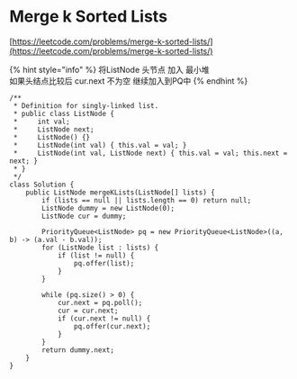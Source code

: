 # Merge k Sorted Lists

[https://leetcode.com/problems/merge-k-sorted-lists/](https://leetcode.com/problems/merge-k-sorted-lists/)

{% hint style="info" %}
将ListNode 头节点 加入 最小堆 \
如果头结点比较后 cur.next 不为空 继续加入到PQ中
{% endhint %}

```
/**
 * Definition for singly-linked list.
 * public class ListNode {
 *     int val;
 *     ListNode next;
 *     ListNode() {}
 *     ListNode(int val) { this.val = val; }
 *     ListNode(int val, ListNode next) { this.val = val; this.next = next; }
 * }
 */
class Solution {
    public ListNode mergeKLists(ListNode[] lists) {
        if (lists == null || lists.length == 0) return null;
        ListNode dummy = new ListNode(0);
        ListNode cur = dummy;
        
        PriorityQueue<ListNode> pq = new PriorityQueue<ListNode>((a, b) -> (a.val - b.val));
        for (ListNode list : lists) {
            if (list != null) {
                pq.offer(list);
            }
        }
        
        while (pq.size() > 0) {
            cur.next = pq.poll();
            cur = cur.next;
            if (cur.next != null) {
                pq.offer(cur.next);
            }
        }
        return dummy.next;
    }
}
```
